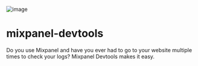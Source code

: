 

![image](https://raw.githubusercontent.com/KIMROTTI/mixpanel-devtools/main/public/mipanel-background.png)
# mixpanel-devtools
Do you use Mixpanel and have you ever had to go to your website multiple times to check your logs? Mixpanel Devtools makes it easy.
